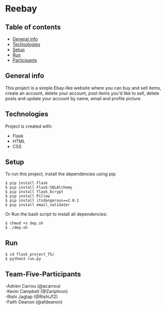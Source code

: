 # Reebay
## Table of contents
* [General info](#general-info)
* [Technologies](#technologies)
* [Setup](#setup)
* [Run](run)
* [Participants](#team-five-participants)

## General info
This project is a simple Ebay-like website where you can buy and sell items, create an account, delete your account, post items you'd like to sell, delete posts and update your account by name, email and profile picture.
	
## Technologies
Project is created with:
* Flask
* HTML
* CSS
	
## Setup
To run this project, install the dependencies using pip:
```
$ pip install Flask
$ pip install Flask-SQLAlchemy
$ pip install flask_bcrypt
$ pip install Pillow
$ pip install itsdangerous==2.0.1
$ pip install email_validater
```
Or Run the bash script to install all dependencies:
```
$ chmod +x dep.sh
$ ./dep.sh
```
## Run
```
$ cd flask_project_T5/
$ python3 run.py
```

## Team-Five-Participants
-Adrien Carrou (@acarrou)<br/>
-Kevin Campbell (@Zariphron)<br/>
-Rishi Jagtap (@RishiJ12)<br/>
-Faith Deanon (@afdeanon)
